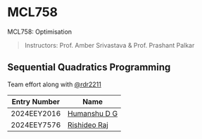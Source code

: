# MCL758
MCL758: Optimisation

> Instructors: Prof. Amber Srivastava & Prof. Prashant Palkar

## **Sequential Quadratics Programming**

Team effort along with [@rdr2211](https://www.github.com/rdr2211) 

| Entry Number |      Name    |
|--------------|--------------|
| 2024EEY2016  | [Humanshu D G](https://www.linkedin.com/in/HumanshuDG) |
| 2024EEY7576  | [Rishideo Raj](https://www.linkedin.com/in/rishideo-raj-060107198) |

